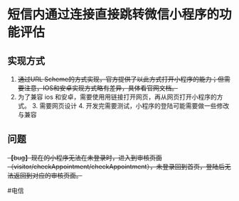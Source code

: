 # 短信内通过连接直接跳转微信小程序的功能评估
## 实现方式
1. ~~通过URL Scheme的方式实现，官方提供了以此方式打开小程序的能力；但需要注意，IOS和安卓实现方式略有差异，具体看官网文档。~~
2. 为了兼容 ios 和安卓，需要使用用链接打开网页，再从网页打开小程序的方式。
   3. 需要网页设计
   4. 开发完需要测试，小程序的登陆可能需要做一些修改与兼容

## 问题
~~【bug】现在的小程序无法在未登录时，进入到审核页面（visitor/checkAppointment/checkAppointment），未登录回到首页，登陆后无法返回到对应的审核页面。~~

#电信